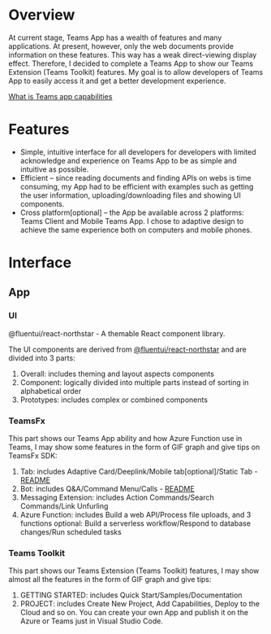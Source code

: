 # Overview

At current stage, Teams App has a wealth of features and many applications. At present, however, only the web documents provide information on these features. This way has a weak direct-viewing display effect. Therefore, I decided to complete a Teams App to show our Teams Extension (Teams Toolkit) features. My goal is to allow developers of Teams App to easily access it and get a better development experience.

[What is Teams app capabilities](https://aka.ms/teamsfx-capabilities-overview)

# Features

- Simple, intuitive interface for all developers for developers with limited acknowledge and experience on Teams App to be as simple and intuitive as possible.
- Efficient – since reading documents and finding APIs on webs is time consuming, my App had to be efficient with examples such as getting the user information, uploading/downloading files and showing UI components.
- Cross platform[optional] – the App be available across 2 platforms: Teams Client and Mobile Teams App. I chose to adaptive design to achieve the same experience both on computers and mobile phones.

# Interface

## App

### UI

@fluentui/react-northstar - A themable React component library.

The UI components are derived from [@fluentui/react-northstar](https://fluentsite.z22.web.core.windows.net/0.57.0/) and are divided into 3 parts:

1. Overall: includes theming and layout aspects components
2. Component: logically divided into multiple parts instead of sorting in alphabetical order
3. Prototypes: includes complex or combined components

### TeamsFx

This part shows our Teams App ability and how Azure Function use in Teams, I may show some features in the form of GIF graph and give tips on TeamsFx SDK:

1. Tab: includes Adaptive Card/Deeplink/Mobile tab[optional]/Static Tab - [README](./tabs/README.md)
2. Bot: includes Q&A/Command Menu/Calls - [README](./bot/README.md)
3. Messaging Extension: includes Action Commands/Search Commands/Link Unfurling
4. Azure Function: includes Build a web API/Process file uploads, and 3 functions optional: Build a serverless workflow/Respond to database changes/Run scheduled tasks

### Teams Toolkit

This part shows our Teams Extension (Teams Toolkit) features, I may show almost all the features in the form of GIF graph and give tips:

1. GETTING STARTED: includes Quick Start/Samples/Documentation
2. PROJECT: includes Create New Project, Add Capabilities, Deploy to the Cloud and so on. You can create your own App and publish it on the Azure or Teams just in Visual Studio Code.